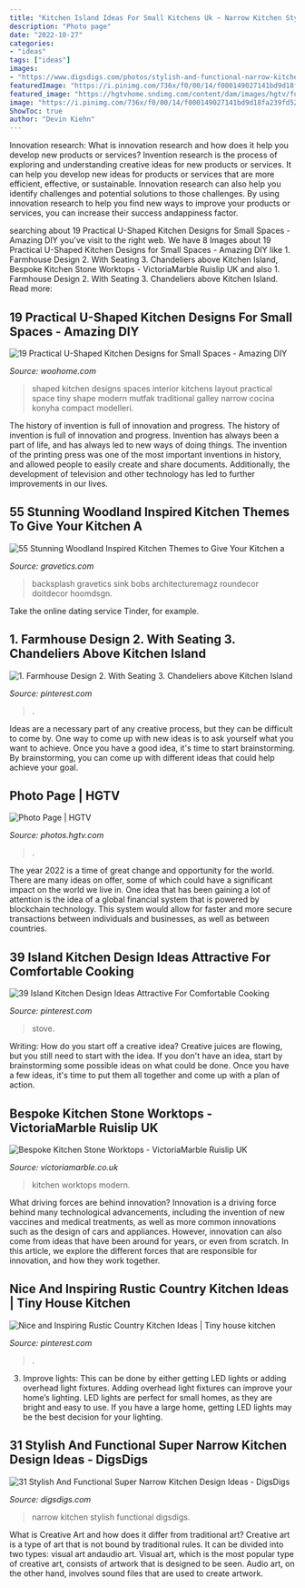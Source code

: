 ```yaml
---
title: "Kitchen Island Ideas For Small Kitchens Uk ~ Narrow Kitchen Stylish Functional Digsdigs"
description: "Photo page"
date: "2022-10-27"
categories:
- "ideas"
tags: ["ideas"]
images:
- "https://www.digsdigs.com/photos/stylish-and-functional-narrow-kitchen-design-ideas-12-554x834.jpg"
featuredImage: "https://i.pinimg.com/736x/f0/00/14/f000149027141bd9d18fa239fd528225.jpg"
featured_image: "https://hgtvhome.sndimg.com/content/dam/images/hgtv/fullset/2014/4/3/2/DP_Kevin-Smith-white-traditional-kitchen-island_h.jpg.rend.hgtvcom.616.462.suffix/1400990105252.jpeg"
image: "https://i.pinimg.com/736x/f0/00/14/f000149027141bd9d18fa239fd528225.jpg"
ShowToc: true
author: "Devin Kiehn"
---
```



Innovation research: What is innovation research and how does it help you develop new products or services?
Invention research is the process of exploring and understanding creative ideas for new products or services. It can help you develop new ideas for products or services that are more efficient, effective, or sustainable. Innovation research can also help you identify challenges and potential solutions to those challenges. By using innovation research to help you find new ways to improve your products or services, you can increase their success andappiness factor.

	

		
searching about 19 Practical U-Shaped Kitchen Designs for Small Spaces - Amazing DIY you've visit to the right web. We have 8 Images about 19 Practical U-Shaped Kitchen Designs for Small Spaces - Amazing DIY like 1. Farmhouse Design 2. With Seating 3. Chandeliers above Kitchen Island, Bespoke Kitchen Stone Worktops - VictoriaMarble Ruislip UK and also 1. Farmhouse Design 2. With Seating 3. Chandeliers above Kitchen Island. Read more:
		
    
## 19 Practical U-Shaped Kitchen Designs For Small Spaces - Amazing DIY

<img loading=lazy src="http://www.woohome.com/wp-content/uploads/2016/01/u-shaped-kitchen-6.jpg" onerror="this.onerror=null;this.src='https://tse2.mm.bing.net/th?id=OIP.XyAifGBbKosFYdrMaN3wuQHaHZ&amp;pid=15.1';" alt="19 Practical U-Shaped Kitchen Designs for Small Spaces - Amazing DIY">

_Source: woohome.com_

>shaped kitchen designs spaces interior kitchens layout practical space tiny shape modern mutfak traditional galley narrow cocina konyha compact modelleri. 

	

The history of invention is full of innovation and progress.
The history of invention is full of innovation and progress. Invention has always been a part of life, and has always led to new ways of doing things. The invention of the printing press was one of the most important inventions in history, and allowed people to easily create and share documents. Additionally, the development of television and other technology has led to further improvements in our lives.

    
## 55 Stunning Woodland Inspired Kitchen Themes To Give Your Kitchen A

<img loading=lazy src="https://www.gravetics.com/wp-content/uploads/2017/09/Gray-and-white-kitchen.jpg" onerror="this.onerror=null;this.src='https://tse3.mm.bing.net/th?id=OIP.gfzCO2BB2QMBH-oILtAEhgHaLH&amp;pid=15.1';" alt="55 Stunning Woodland Inspired Kitchen Themes to Give Your Kitchen a">

_Source: gravetics.com_

>backsplash gravetics sink bobs architecturemagz roundecor doitdecor hoomdsgn. 

	

Take the online dating service Tinder, for example.

    
## 1. Farmhouse Design 2. With Seating 3. Chandeliers Above Kitchen Island

<img loading=lazy src="https://i.pinimg.com/736x/f0/00/14/f000149027141bd9d18fa239fd528225.jpg" onerror="this.onerror=null;this.src='https://tse2.mm.bing.net/th?id=OIP.cuMVySmTByxwEEeFSTXwGgHaKy&amp;pid=15.1';" alt="1. Farmhouse Design 2. With Seating 3. Chandeliers above Kitchen Island">

_Source: pinterest.com_

>. 

	

Ideas are a necessary part of any creative process, but they can be difficult to come by. One way to come up with new ideas is to ask yourself what you want to achieve. Once you have a good idea, it's time to start brainstorming. By brainstorming, you can come up with different ideas that could help achieve your goal.

    
## Photo Page | HGTV

<img loading=lazy src="https://hgtvhome.sndimg.com/content/dam/images/hgtv/fullset/2014/4/3/2/DP_Kevin-Smith-white-traditional-kitchen-island_h.jpg.rend.hgtvcom.616.462.suffix/1400990105252.jpeg" onerror="this.onerror=null;this.src='https://tse1.mm.bing.net/th?id=OIP.SnyxB1BGaCtN3litrpDF9AHaFj&amp;pid=15.1';" alt="Photo Page | HGTV">

_Source: photos.hgtv.com_

>. 

	

The year 2022 is a time of great change and opportunity for the world. There are many ideas on offer, some of which could have a significant impact on the world we live in. One idea that has been gaining a lot of attention is the idea of a global financial system that is powered by blockchain technology. This system would allow for faster and more secure transactions between individuals and businesses, as well as between countries.

    
## 39 Island Kitchen Design Ideas Attractive For Comfortable Cooking

<img loading=lazy src="https://i.pinimg.com/736x/21/d4/ec/21d4eca2763edaa672420aa0ac4fd38b.jpg" onerror="this.onerror=null;this.src='https://tse1.mm.bing.net/th?id=OIP.I1idoF4vHtEn8jJxW4bz2wHaLG&amp;pid=15.1';" alt="39 Island Kitchen Design Ideas Attractive For Comfortable Cooking">

_Source: pinterest.com_

>stove. 

	

Writing: How do you start off a creative idea?
Creative juices are flowing, but you still need to start with the idea.  If you don't have an idea, start by brainstorming some possible ideas on what could be done. Once you have a few ideas, it's time to put them all together and come up with a plan of action.

    
## Bespoke Kitchen Stone Worktops - VictoriaMarble Ruislip UK

<img loading=lazy src="https://www.victoriamarble.co.uk/wp-content/uploads/2018/04/modern-kitchen-design-worktops-uk.jpg" onerror="this.onerror=null;this.src='https://tse1.mm.bing.net/th?id=OIP.S37wPoyEKiTzbgEG6mdqPAHaE7&amp;pid=15.1';" alt="Bespoke Kitchen Stone Worktops - VictoriaMarble Ruislip UK">

_Source: victoriamarble.co.uk_

>kitchen worktops modern. 

	

What driving forces are behind innovation?
Innovation is a driving force behind many technological advancements, including the invention of new vaccines and medical treatments, as well as more common innovations such as the design of cars and appliances. However, innovation can also come from ideas that have been around for years, or even from scratch. In this article, we explore the different forces that are responsible for innovation, and how they work together.

    
## Nice And Inspiring Rustic Country Kitchen Ideas | Tiny House Kitchen

<img loading=lazy src="https://i.pinimg.com/736x/68/d5/b6/68d5b665641d8446b4a5ceb223738002.jpg" onerror="this.onerror=null;this.src='https://tse1.mm.bing.net/th?id=OIP.qE20WCdCcVX9bl5Ng3Z97QHaJ3&amp;pid=15.1';" alt="Nice and Inspiring Rustic Country Kitchen Ideas | Tiny house kitchen">

_Source: pinterest.com_

>. 

	

3. Improve lights: This can be done by either getting LED lights or adding overhead light fixtures.
Adding overhead light fixtures can improve your home’s lighting. LED lights are perfect for small homes, as they are bright and easy to use. If you have a large home, getting LED lights may be the best decision for your lighting.

    
## 31 Stylish And Functional Super Narrow Kitchen Design Ideas - DigsDigs

<img loading=lazy src="https://www.digsdigs.com/photos/stylish-and-functional-narrow-kitchen-design-ideas-12-554x834.jpg" onerror="this.onerror=null;this.src='https://tse4.mm.bing.net/th?id=OIP.Mfz5NgFu7gYU9TNfhJ85jwHaLJ&amp;pid=15.1';" alt="31 Stylish And Functional Super Narrow Kitchen Design Ideas - DigsDigs">

_Source: digsdigs.com_

>narrow kitchen stylish functional digsdigs. 

	

What is Creative Art and how does it differ from traditional art?
Creative art is a type of art that is not bound by traditional rules. It can be divided into two types: visual art andaudio art. Visual art, which is the most popular type of creative art, consists of artwork that is designed to be seen. Audio art, on the other hand, involves sound files that are used to create artwork.

